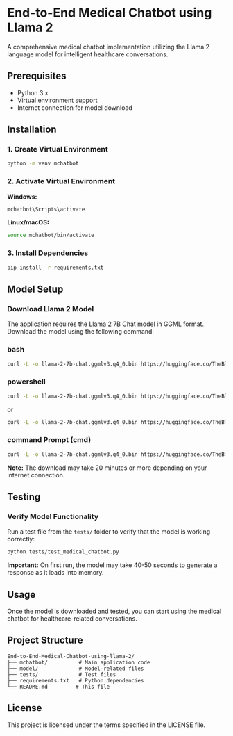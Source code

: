 # End-to-End Medical Chatbot using Llama 2

A comprehensive medical chatbot implementation utilizing the Llama 2 language model for intelligent healthcare conversations.

## Prerequisites

- Python 3.x
- Virtual environment support
- Internet connection for model download

## Installation

### 1. Create Virtual Environment

```bash
python -m venv mchatbot
```

### 2. Activate Virtual Environment

**Windows:**
```bash
mchatbot\Scripts\activate
```

**Linux/macOS:**
```bash
source mchatbot/bin/activate
```

### 3. Install Dependencies

```bash
pip install -r requirements.txt
```

## Model Setup

### Download Llama 2 Model

The application requires the Llama 2 7B Chat model in GGML format. Download the model using the following command:


### bash
```bash
curl -L -o llama-2-7b-chat.ggmlv3.q4_0.bin https://huggingface.co/TheBloke/Llama-2-7B-Chat-GGML/resolve/main/llama-2-7b-chat.ggmlv3.q4_0.bin && echo "Download complete: llama-2-7b-chat.ggmlv3.q4_0.bin saved to $(pwd)"
```

### powershell

```bash
curl -L -o llama-2-7b-chat.ggmlv3.q4_0.bin https://huggingface.co/TheBloke/Llama-2-7B-Chat-GGML/resolve/main/llama-2-7b-chat.ggmlv3.q4_0.bin; echo "Download complete: llama-2-7b-chat.ggmlv3.q4_0.bin saved to $PWD"
```

or 

```bash
curl -L -o llama-2-7b-chat.ggmlv3.q4_0.bin https://huggingface.co/TheBloke/Llama-2-7B-Chat-GGML/resolve/main/llama-2-7b-chat.ggmlv3.q4_0.bin; Write-Host "Download complete: llama-2-7b-chat.ggmlv3.q4_0.bin saved to $(Get-Location)"
```

### command Prompt (cmd)

```bash
curl -L -o llama-2-7b-chat.ggmlv3.q4_0.bin https://huggingface.co/TheBloke/Llama-2-7B-Chat-GGML/resolve/main/llama-2-7b-chat.ggmlv3.q4_0.bin && echo Download complete: llama-2-7b-chat.ggmlv3.q4_0.bin saved to %CD%
```

**Note:** The download may take 20 minutes or more depending on your internet connection.

## Testing

### Verify Model Functionality

Run a test file from the `tests/` folder to verify that the model is working correctly:

```bash
python tests/test_medical_chatbot.py
```

**Important:** On first run, the model may take 40-50 seconds to generate a response as it loads into memory.

## Usage

Once the model is downloaded and tested, you can start using the medical chatbot for healthcare-related conversations.

## Project Structure

```
End-to-End-Medical-Chatbot-using-llama-2/
├── mchatbot/          # Main application code
├── model/             # Model-related files
├── tests/             # Test files
├── requirements.txt   # Python dependencies
└── README.md         # This file
```

## License

This project is licensed under the terms specified in the LICENSE file. 
